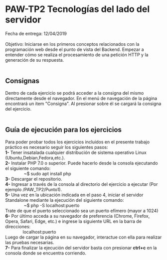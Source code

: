 # PAW-TP2 Tecnologías del lado del servidor
Fecha de entrega: 12/04/2019 
<br><br>
Objetivo: Iniciarse en los primeros conceptos relacionados con la programación web desde el punto
de vista del Backend. Empezar a entender cómo se realiza el procesamiento de una petición HTTP y la
generación de su respuesta.
<br><br>
## Consignas
Dentro de cada ejercicio se podrá acceder a la consigna del mismo directamente desde el navegador. En el menú de navegación de la página encontrará un item "Consigna". Al presionar sobre él se cargará la consigna del ejercicio. 
<br><br>
## Guía de ejecución para los ejercicios
Para poder probar todos los ejercicios incluidos en el presente trabajo práctico es necesario seguir los siguientes pasos:<br>
**1-** Tener insatalada cualquier distribución de sistema operativo Linux (Ubuntu,Debian,Fedora,etc.).<br>
**2-** Instalar PHP 7.0 o superior. Puede hacerlo desde la consola ejecutando el siguiente comando: <br>
&ensp;&ensp;&ensp;&ensp;&ensp;&ensp;&ensp;&ensp; ~$ sudo apt install php<br>
**3-** Descargar el repositorio.<br>
**4-** Ingresar a través de la consola al directorio del ejercicio a ejecutar (Por ejemplo /PAW_TP2/Punto1).<br>
**5-** Una vez en la ubicación indicada en el paso 4, iniciar el servidor Standalone mediante la ejecución del siguiente comando:<br>
&ensp;&ensp;&ensp;&ensp;&ensp;&ensp;&ensp;&ensp; ~$ php -S localhost:puerto<br>
Trate de que el puerto seleccionado sea un puerto efímero (mayor a 1024)<br>
**6-** Por último acceda a su navegador de preferencia (Chrome, Firefox, Opera, Safari, Edge, etc.) e ingrese la siguiente URL en la barra de direcciones: <br>
&ensp;&ensp;&ensp;&ensp;&ensp;&ensp;&ensp;&ensp;localhost:puerto<br>
Luego de cargar la página en su navegador, interactue con ella para realizar las pruebas necesarias.<br>
**7-** Para finalizar la ejecución del servidor basta con presionar **ctrl+c** en la consola donde se encuentra corriendo.


